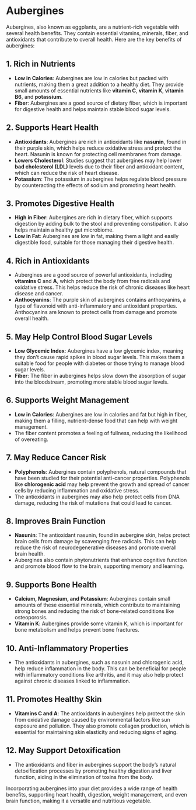 # Aubergines

Aubergines, also known as eggplants, are a nutrient-rich vegetable with several health benefits. They contain essential vitamins, minerals, fiber, and antioxidants that contribute to overall health. Here are the key benefits of aubergines:

## 1. Rich in Nutrients
   - **Low in Calories**: Aubergines are low in calories but packed with nutrients, making them a great addition to a healthy diet. They provide small amounts of essential nutrients like **vitamin C**, **vitamin K**, **vitamin B6**, and **potassium**.
   - **Fiber**: Aubergines are a good source of dietary fiber, which is important for digestive health and helps maintain stable blood sugar levels.

## 2. Supports Heart Health
   - **Antioxidants**: Aubergines are rich in antioxidants like **nasunin**, found in their purple skin, which helps reduce oxidative stress and protect the heart. Nasunin is known for protecting cell membranes from damage.
   - **Lowers Cholesterol**: Studies suggest that aubergines may help lower **bad cholesterol (LDL)** levels due to their fiber and antioxidant content, which can reduce the risk of heart disease.
   - **Potassium**: The potassium in aubergines helps regulate blood pressure by counteracting the effects of sodium and promoting heart health.

## 3. Promotes Digestive Health
   - **High in Fiber**: Aubergines are rich in dietary fiber, which supports digestion by adding bulk to the stool and preventing constipation. It also helps maintain a healthy gut microbiome.
   - **Low in Fat**: Aubergines are low in fat, making them a light and easily digestible food, suitable for those managing their digestive health.

## 4. Rich in Antioxidants
   - Aubergines are a good source of powerful antioxidants, including **vitamins C** and **A**, which protect the body from free radicals and oxidative stress. This helps reduce the risk of chronic diseases like heart disease and cancer.
   - **Anthocyanins**: The purple skin of aubergines contains anthocyanins, a type of flavonoid with anti-inflammatory and antioxidant properties. Anthocyanins are known to protect cells from damage and promote overall health.

## 5. May Help Control Blood Sugar Levels
   - **Low Glycemic Index**: Aubergines have a low glycemic index, meaning they don’t cause rapid spikes in blood sugar levels. This makes them a suitable food for people with diabetes or those trying to manage blood sugar levels.
   - **Fiber**: The fiber in aubergines helps slow down the absorption of sugar into the bloodstream, promoting more stable blood sugar levels.

## 6. Supports Weight Management
   - **Low in Calories**: Aubergines are low in calories and fat but high in fiber, making them a filling, nutrient-dense food that can help with weight management.
   - The fiber content promotes a feeling of fullness, reducing the likelihood of overeating.

## 7. May Reduce Cancer Risk
   - **Polyphenols**: Aubergines contain polyphenols, natural compounds that have been studied for their potential anti-cancer properties. Polyphenols like **chlorogenic acid** may help prevent the growth and spread of cancer cells by reducing inflammation and oxidative stress.
   - The antioxidants in aubergines may also help protect cells from DNA damage, reducing the risk of mutations that could lead to cancer.

## 8. Improves Brain Function
   - **Nasunin**: The antioxidant nasunin, found in aubergine skin, helps protect brain cells from damage by scavenging free radicals. This can help reduce the risk of neurodegenerative diseases and promote overall brain health.
   - Aubergines also contain phytonutrients that enhance cognitive function and promote blood flow to the brain, supporting memory and learning.

## 9. Supports Bone Health
   - **Calcium, Magnesium, and Potassium**: Aubergines contain small amounts of these essential minerals, which contribute to maintaining strong bones and reducing the risk of bone-related conditions like osteoporosis.
   - **Vitamin K**: Aubergines provide some vitamin K, which is important for bone metabolism and helps prevent bone fractures.

## 10. Anti-Inflammatory Properties
   - The antioxidants in aubergines, such as nasunin and chlorogenic acid, help reduce inflammation in the body. This can be beneficial for people with inflammatory conditions like arthritis, and it may also help protect against chronic diseases linked to inflammation.

## 11. Promotes Healthy Skin
   - **Vitamins C and A**: The antioxidants in aubergines help protect the skin from oxidative damage caused by environmental factors like sun exposure and pollution. They also promote collagen production, which is essential for maintaining skin elasticity and reducing signs of aging.

## 12. May Support Detoxification
   - The antioxidants and fiber in aubergines support the body’s natural detoxification processes by promoting healthy digestion and liver function, aiding in the elimination of toxins from the body.

Incorporating aubergines into your diet provides a wide range of health benefits, supporting heart health, digestion, weight management, and even brain function, making it a versatile and nutritious vegetable.
